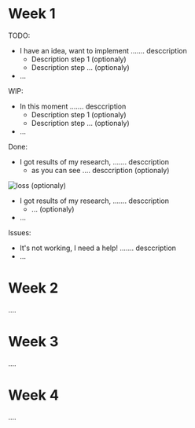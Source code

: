 <!-- 
Instructions: 
- The report (report.md/report.ipynb ) should be in the root of your repository of a project
- The link to the repository have to be shared with us 
- Weekly report can be built in md-file or ipynb file 
- All reports for each week should be written into one file 
- Each week should be in a separated section in the file, see as shown in this file 
- The report should contain subsections TODO / WIP (work in progress) / Done / Issues 
- Each section should contain a list of works and their descriptions 
- Adding pictures / graphs / code inserts to md / ipynb cells can improve your report 
- The deadline is 11.59 pm UTC -12h (anywhere on earth)
 -->
 
 
# Week 1

TODO:
 - I have an idea, want to implement ....... desccription
   - Description step 1 (optionaly)
   - Description step ... (optionaly)
 - ...
 
WIP:
 - In this moment  ....... desccription
   - Description step 1 (optionaly)
   - Description step ... (optionaly)
 - ... 

Done:
 - I got results of my research,  ....... desccription
   - as you can see .... desccription (optionaly)


![loss](https://www.researchgate.net/publication/328160550/figure/fig2/AS:679664251068416@1539055993187/Epoch-vs-Loss-Graphs.ppm) (optionaly)


 - I got results of my research,  ....... desccription
   - ... (optionaly)
 - ...

Issues:
- It's not working, I need a help!  ....... desccription
- ...  


# Week 2
....

# Week 3
....

# Week 4
....
